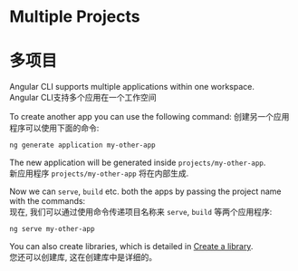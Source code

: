# Multiple Projects
# 多项目

Angular CLI supports multiple applications within one workspace.  
Angular CLI支持多个应用在一个工作空间

To create another app you can use the following command:
创建另一个应用程序可以使用下面的命令:
```sh
ng generate application my-other-app
```

The new application will be generated inside `projects/my-other-app`.  
新应用程序 `projects/my-other-app` 将在内部生成.

Now we can `serve`, `build` etc. both the apps by passing the project name with the commands:  
现在, 我们可以通过使用命令传递项目名称来  `serve`, `build` 等两个应用程序:

```sh
ng serve my-other-app
```

You can also create libraries, which is detailed in [Create a library](stories-create-library).  
您还可以创建库, 这在创建库中是详细的。
